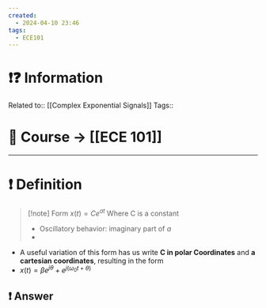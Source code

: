 ```yaml
---
created:
  - 2024-04-10 23:46
tags:
  - ECE101
---
```


# ❗❓ Information
Related to:: [[Complex Exponential Signals]]
Tags:: 


# 🌌 Course -> [[ECE 101]]
---

# ❗ Definition
> [!note] Form
> $x(t) = Ce^{at}$
> Where C is a constant
> - Oscillatory behavior: imaginary part of $a$
> - 

- A useful variation of this form has us write **C in polar Coordinates** and **a cartesian coordinates**, resulting in the form
- $x(t) = \beta e^{j\theta} + e^{j(\omega_0t + \theta)}$ 
 
## ❗ Answer